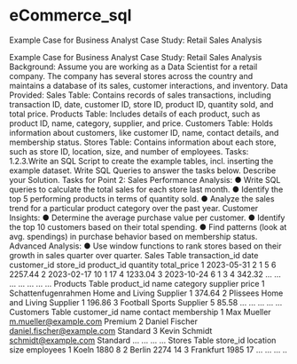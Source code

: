 # eCommerce_sql
Example Case for Business Analyst  Case Study: Retail Sales Analysis 

Example Case for Business Analyst
Case Study: Retail Sales Analysis
Background:
Assume you are working as a Data Scientist for a retail company. The company has several
stores across the country and maintains a database of its sales, customer interactions, and
inventory.
Data Provided:
Sales Table: Contains records of sales transactions, including transaction ID, date,
customer ID, store ID, product ID, quantity sold, and total price.
Products Table: Includes details of each product, such as product ID, name, category,
supplier, and price.
Customers Table: Holds information about customers, like customer ID, name, contact
details, and membership status.
Stores Table: Contains information about each store, such as store ID, location, size, and
number of employees.
Tasks:
1.2.3.Write an SQL Script to create the example tables, incl. inserting the example dataset.
Write SQL Queries to answer the tasks below.
Describe your Solution.
Tasks for Point 2:
Sales Performance Analysis:
● Write SQL queries to calculate the total sales for each store last month.
● Identify the top 5 performing products in terms of quantity sold.
● Analyze the sales trend for a particular product category over the past year.
Customer Insights:
● Determine the average purchase value per customer.
● Identify the top 10 customers based on their total spending.
● Find patterns (look at avg. spendings) in purchase behavior based on membership
status.
Advanced Analysis:
● Use window functions to rank stores based on their growth in sales quarter over
quarter.
Sales Table
transaction_id
 date
 customer_id
 store_id
 product_id
 quantity
 total_price
1
 2023-05-31
 2
 1
 5
 6
 2257.44
2
 2023-02-17
 10
 1
 17
 4
 1233.04
3
 2023-10-24
 6
 1
 3
 4
 342.32
...
 ...
 ...
 ...
 ...
 ...
 ...
Products Table
product_id
 name
 category
 supplier
 price
1
 Schattenfugenrahmen
 Home and Living
 Supplier 1
 374.64
2
 Plissees
 Home and Living
 Supplier 1
 196.86
3
 Football
 Sports
 Supplier 5
 85.58
...
 ...
 ...
 ...
 ...
Customers Table
customer_id
 name
 contact
 membership
1
 Max Mueller
 m.mueller@example.com
 Premium
2
 Daniel Fischer
 daniel.fischer@example.com
 Standard
3
 Kevin Schmidt
 schmidt@example.com
 Standard
...
 ...
 ...
 ...
Stores Table
store_id
 location
 size
 employees
1
 Koeln
 1880
 8
2
 Berlin
 2274
 14
3
 Frankfurt
 1985
 17
...
 ...
 ...
 ..
